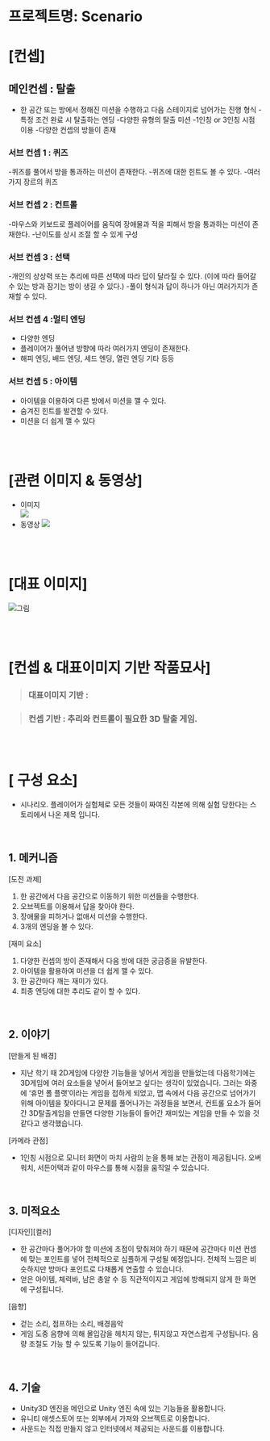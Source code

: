 # 프로젝트명: Scenario

# [컨셉]

## 메인컨셉 : 탈출

- 한 공간 또는 방에서 정해진 미션을 수행하고 다음 스테이지로 넘어가는 진행 형식
-특정 조건 완료 시 탈출하는 엔딩
-다양한 유형의 탈출 미션
-1인칭 or 3인칭 시점 이용
-다양한 컨셉의 방들이 존재

### 서브 컨셉 1 : 퀴즈

-퀴즈를 풀어서 방을 통과하는 미션이 존재한다.
-퀴즈에 대한 힌트도 볼 수 있다.
-여러가지 장르의 퀴즈       

### 서브 컨셉 2 : 컨트롤

-마우스와 키보드로 플레이어를 움직여 장애물과 적을 피해서 방을 통과하는 미션이 존재한다.
-난이도를 상시 조절 할 수 있게 구성

### 서브 컨셉 3 : 선택

-개인의 상상력 또는 추리에 따른 선택에 따라 답이 달라질 수 있다.
 (이에 따라 들어갈 수 있는 방과 잠기는 방이 생길 수 있다.)
-풀이 형식과 답이 하나가 아닌 여러가지가 존재할 수 있다.


### 서브 컨셉 4 :멀티 엔딩

- 다양한 엔딩
- 플레이어가 풀어낸 방향에 따라 여러가지 엔딩이 존재한다.
- 해피 엔딩, 배드 엔딩, 세드 엔딩, 열린 엔딩 기타 등등

### 서브 컨셉 5 : 아이템

- 아이템을 이용하여 다른 방에서 미션을 깰 수 있다.
- 숨겨진 힌트를 발견할 수 있다.
- 미션을 더 쉽게 깰 수 있다

<br><br>

# [관련 이미지 & 동영상]

- 이미지  
  <img src="./img/관련이미지.jpg">
- 동영상
  [![](./img/그림.png)](https://www.youtube.com/watch?v=5xy4n73WOMM)

<br><br>

# [대표 이미지]

![그림](./img/그림.png)

<br><br>

# [컨셉 & 대표이미지 기반 작품묘사]

> ### 대표이미지 기반 : 

> ### 컨셉 기반 : 추리와 컨트롤이 필요한 3D 탈출 게임.

<br><br>

# [<Scenario> 구성 요소]
- 시나리오. 플레이어가 실험체로 모든 것들이 짜여진 각본에 의해 실험 당한다는 스토리에서 나온 제목 입니다.

<br>

## 1. 메커니즘

[도전 과제]

1. 	한 공간에서 다음 공간으로 이동하기 위한 미션들을 수행한다.
2.	오브젝트를 이용해서 답을 찾아야 한다.
3.	장애물을 피하거나 없애서 미션을 수행한다.
4.	3개의 엔딩을 볼 수 있다.


[재미 요소]

1.  다양한 컨셉의 방이 존재해서 다음 방에 대한 궁금증을 유발한다.
2.	아이템을 활용하여 미션을 더 쉽게 깰 수 있다.
3.	한 공간마다 깨는 재미가 있다.
4.	최종 엔딩에 대한 추리도 같이 할 수 있다.


<br>

## 2. 이야기

[만들게 된 배경]  
-	지난 학기 때 2D게임에 다양한 기능들을 넣어서 게임을 만들었는데 다음학기에는 3D게임에 여러 요소들을 넣어서 들어보고 싶다는 생각이 있었습니다. 그러는 와중에 ‘휴먼 폴 플랫’이라는 게임을 접하게 되었고, 맵 속에서 다음 공간으로 넘어가기 위해 아이템을 찾아다니고 문제를 풀어나가는 과정들을 보면서, 컨트롤 요소가 들어간 3D탈출게임을 만들면 다양한 기능들이 들어간 재미있는 게임을 만들 수 있을 것 같다고 생각했습니다. 

[카메라 관점]  
-	1인칭 시점으로 모니터 화면이 마치 사람의 눈을 통해 보는 관점이 제공됩니다. 오버워치, 서든어택과 같이 마우스를 통해 시점을 움직일 수 있습니다. 

<br>

## 3. 미적요소

[디자인][컬러]  
-	한 공간마다 풀어가야 할 미션에 초점이 맞춰져야 하기 때문에 공간마다 미션 컨셉에 맞는 포인트를 넣어 전체적으로 심플하게 구성될 예정입니다. 전체적 느낌은 비슷하지만 방마다 포인트로 다채롭게 연출할 수 있습니다.
-	얻은 아이템, 체력바, 남은 총알 수 등 직관적이지고 게임에 방해되지 않게 한 화면에 구성됩니다.


[음향]  
- 걷는 소리, 점프하는 소리, 배경음악
- 게임 도중 음향에 의해 몰입감을 헤치지 않는, 튀지않고 자연스럽게 구성됩니다.
음량 조절도 가능 할 수 있도록 기능이 들어갑니다.
<br>

## 4. 기술

- Unity3D 엔진을 메인으로 Unity 엔진 속에 있는 기능들을 활용합니다.
-	유니티 애셋스토어 또는 외부에서 가져와 오브젝트로 이용합니다.
-	사운드는 직접 만들지 않고 인터넷에서 제공되는 사운드를 이용합니다.

